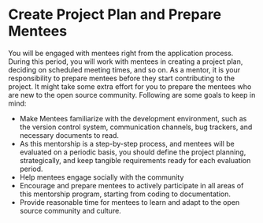 # Create Project Plan and Prepare Mentees

You will be engaged with mentees right from the application process. During this period, you will work with mentees in creating a project plan, deciding on scheduled meeting times, and so on. As a mentor, it is your responsibility to prepare mentees before they start contributing to the project. It might take some extra effort for you to prepare the mentees who are new to the open source community. Following are some goals to keep in mind:

* Make Mentees familiarize with the development environment, such as the version control system, communication channels, bug trackers, and necessary documents to read.
* As this mentorship is a step-by-step process, and mentees will be evaluated on a periodic basis, you should define the project planning, strategically, and keep tangible requirements ready for each evaluation period.
* Help mentees engage socially with the community
* Encourage and prepare mentees to actively participate in all areas of this mentorship program, starting from coding to documentation.
* Provide reasonable time for mentees to learn and adapt to the open source community  and culture.

